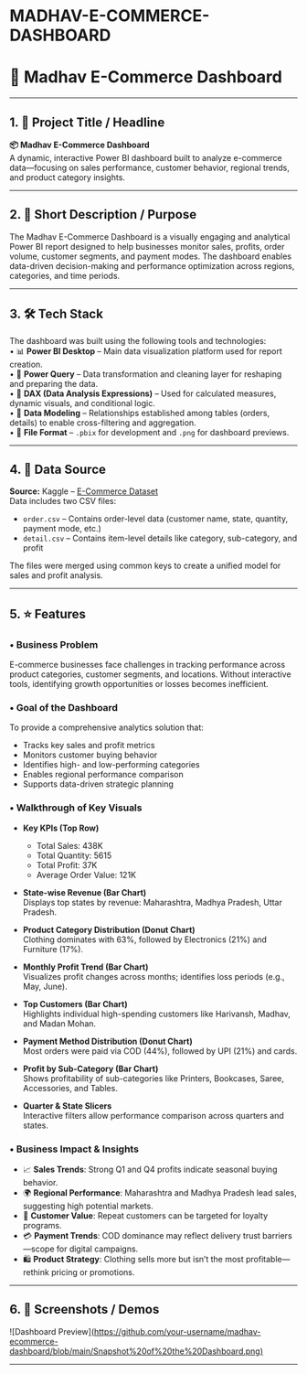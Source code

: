 # MADHAV-E-COMMERCE-DASHBOARD
# 🛒 Madhav E-Commerce Dashboard

---

## 1. 📌 Project Title / Headline

**📦 Madhav E-Commerce Dashboard**  
A dynamic, interactive Power BI dashboard built to analyze e-commerce data—focusing on sales performance, customer behavior, regional trends, and product category insights.

---

## 2. 📝 Short Description / Purpose

The Madhav E-Commerce Dashboard is a visually engaging and analytical Power BI report designed to help businesses monitor sales, profits, order volume, customer segments, and payment modes. The dashboard enables data-driven decision-making and performance optimization across regions, categories, and time periods.

---

## 3. 🛠️ Tech Stack

The dashboard was built using the following tools and technologies:<br>
• 📊 **Power BI Desktop** – Main data visualization platform used for report creation.<br>
• 📂 **Power Query** – Data transformation and cleaning layer for reshaping and preparing the data.<br>
• 🧠 **DAX (Data Analysis Expressions)** – Used for calculated measures, dynamic visuals, and conditional logic.<br>
• 📝 **Data Modeling** – Relationships established among tables (orders, details) to enable cross-filtering and aggregation.<br>
• 📁 **File Format** – `.pbix` for development and `.png` for dashboard previews.

---

## 4. 📂 Data Source

**Source:** Kaggle – [E-Commerce Dataset](https://www.kaggle.com)  
Data includes two CSV files:
- `order.csv` – Contains order-level data (customer name, state, quantity, payment mode, etc.)  
- `detail.csv` – Contains item-level details like category, sub-category, and profit  

The files were merged using common keys to create a unified model for sales and profit analysis.

---

## 5. ⭐ Features 

### • Business Problem

E-commerce businesses face challenges in tracking performance across product categories, customer segments, and locations. Without interactive tools, identifying growth opportunities or losses becomes inefficient.

### • Goal of the Dashboard

To provide a comprehensive analytics solution that:
- Tracks key sales and profit metrics
- Monitors customer buying behavior
- Identifies high- and low-performing categories
- Enables regional performance comparison
- Supports data-driven strategic planning

### • Walkthrough of Key Visuals

- **Key KPIs (Top Row)**  
  - Total Sales: 438K  
  - Total Quantity: 5615  
  - Total Profit: 37K  
  - Average Order Value: 121K  

- **State-wise Revenue (Bar Chart)**  
  Displays top states by revenue: Maharashtra, Madhya Pradesh, Uttar Pradesh.

- **Product Category Distribution (Donut Chart)**  
  Clothing dominates with 63%, followed by Electronics (21%) and Furniture (17%).

- **Monthly Profit Trend (Bar Chart)**  
  Visualizes profit changes across months; identifies loss periods (e.g., May, June).

- **Top Customers (Bar Chart)**  
  Highlights individual high-spending customers like Harivansh, Madhav, and Madan Mohan.

- **Payment Method Distribution (Donut Chart)**  
  Most orders were paid via COD (44%), followed by UPI (21%) and cards.

- **Profit by Sub-Category (Bar Chart)**  
  Shows profitability of sub-categories like Printers, Bookcases, Saree, Accessories, and Tables.

- **Quarter & State Slicers**  
  Interactive filters allow performance comparison across quarters and states.

### • Business Impact & Insights

- 📈 **Sales Trends**: Strong Q1 and Q4 profits indicate seasonal buying behavior.  
- 🌍 **Regional Performance**: Maharashtra and Madhya Pradesh lead sales, suggesting high potential markets.  
- 👥 **Customer Value**: Repeat customers can be targeted for loyalty programs.  
- 💳 **Payment Trends**: COD dominance may reflect delivery trust barriers—scope for digital campaigns.  
- 🛍️ **Product Strategy**: Clothing sells more but isn’t the most profitable—rethink pricing or promotions.

---

## 6. 📸 Screenshots / Demos

![Dashboard Preview][(https://github.com/your-username/madhav-ecommerce-dashboard/blob/main/Snapshot%20of%20the%20Dashboard.png)](https://github.com/Ritumishraaa/MADHAV-E-COMMERCE-DASHBOARD/blob/main/snapshot%20of%20the%20dashboard.png)

---

